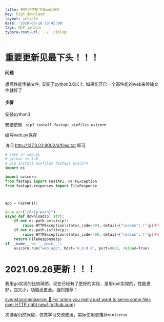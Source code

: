 ```yaml
---
title: 开启高性能下载web服务
key: high_downlaod
layout: article
date: '2020-03-18 18:45:00'
tags: 技术 python
typora-root-url: ../../iblog
---
```


# 重要更新见最下头！！！

#### 问题

想高性能传输文件, 安装了python3.6以上, 如果能开启一个高性能的web来传输文件就好了

#### 步骤

安装python3

安装依赖 <code> pip3 install fastapi aiofiles uvicorn</code>

编写web.py保存

访问 <a href="http://127.0.0.1:8002/d/files.txt">http://127.0.0.1:8002/d/files.txt</a>  即可

```python
# save in web.py
# python >= 3.6
# pip install aiofiles fastapi uvicorn
import os

import uvicorn
from fastapi import FastAPI, HTTPException
from fastapi.responses import FileResponse



app = FastAPI()

@app.get("/d/{p:path}")
async def download(p: str):
    if not os.path.exists(p):
        raise HTTPException(status_code=404, detail={"reason": f"{p}不存在","dir": os.path.abspath('.'), "files": os.listdir()})
    if not os.path.isfile(p):
        raise HTTPException(status_code=400, detail={"reason": f"{p}不是文件", "dir": os.path.abspath(p), "files": os.listdir(p)})
    return FileResponse(p)
if __name__ == '__main__':
    uvicorn.run("web:app", host='0.0.0.0', port=8002, reload=True)
```

# 2021.09.26更新！！！

我用go实现的比较简陋，现在已经有了更好的实现，是用rust实现的，性能更好，包又小，功能还更全。强烈推荐：

[svenstaro/miniserve: 🌟 For when you really just want to serve some files over HTTP right now! (github.com)](https://github.com/svenstaro/miniserve)

次博客仍然保留，仅做学习交流使用，实际使用更推荐`miniserve`
